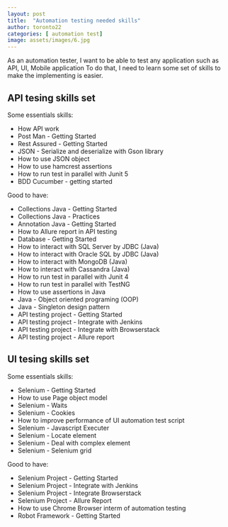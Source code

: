 ```yaml
---
layout: post
title:  "Automation testing needed skills"
author: toronto22
categories: [ automation test]
image: assets/images/6.jpg
---
```


As an automation tester, I want to be able to test any application such as API, UI, Mobile application
To do that, I need to learn some set of skills to make the implementing is easier.

## API tesing skills set

Some essentials skills:

- How API work
- Post Man - Getting Started
- Rest Assured - Getting Started
- JSON - Serialize and deserialize with Gson library
- How to use JSON object
- How to use hamcrest assertions
- How to run test in parallel with Junit 5
- BDD Cucumber - getting started

Good to have:

- Collections Java - Getting Started
- Collections Java - Practices
- Annotation Java - Getting Started
- How to Allure report in API testing
- Database - Getting Started
- How to interact with SQL Server by JDBC (Java)
- How to interact with Oracle SQL by JDBC (Java)
- How to interact with MongoDB (Java)
- How to interact with Cassandra (Java)
- How to run test in parallel with Junit 4
- How to run test in parallel with TestNG
- How to use assertions in Java
- Java - Object oriented programing (OOP)
- Java - Singleton design pattern
- API testing project - Getting Started
- API testing project - Integrate with Jenkins
- API testing project - Integrate with Browserstack
- API testing project - Allure report

## UI tesing skills set

Some essentials skills:

- Selenium - Getting Started
- How to use Page object model
- Selenium - Waits
- Selenium - Cookies
- How to improve performance of UI automation test script
- Selenium - Javascript Executer
- Selenium - Locate element
- Selenium - Deal with complex element
- Selenium - Selenium grid

Good to have:

- Selenium Project - Getting Started
- Selenium Project - Integrate with Jenkins
- Selenium Project - Integrate Browserstack
- Selenium Project - Allure Report
- How to use Chrome Browser interm of automation testing
- Robot Framework - Getting Started